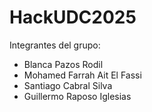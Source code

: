 # HackUDC2025
Integrantes del grupo:
- Blanca Pazos Rodil
- Mohamed Farrah Ait El Fassi
- Santiago Cabral Silva
- Guillermo Raposo Iglesias 

